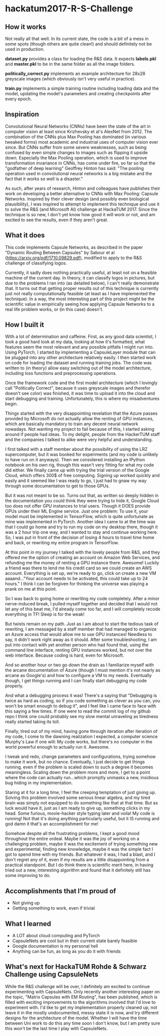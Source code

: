 # hackatum2017-R-S-Challenge

## How it works

Not really all that well. In its current state, the code is a bit of a mess in some spots (though others are quite clean!) and should definitely not be used in production. 

**dataset.py** provides a class for loading the R&S data. It expects **labels.pkl** and **master.pkl** to be in the same folder as all the image folders.

**politically_correct.py** implements an example architecture for 28x28 greyscale images (which obviously isn't very useful in practice).

**train.py** implements a simple training routine including loading data and the model, updating the model's parameters and creating checkpoints after every epoch.

## Inspiration

Convolutional Neural Networks (CNNs) have been the state of the art in computer vision at least since Krizhevsky et al's AlexNet from 2012. The combination of the CNNs plus Max Pooling has dominated (in various tweaked forms) most academic and industrial uses of computer vision ever since. But CNNs suffer from some severe weaknesses, such as being confused by even simple changes to images such as flipping it upside down. Especially the Max Pooling operation, which is used to improve transformation invariance in CNNs, has come under fire, so far so that the "godfather of deep learning" Geoffrey Hinton has said: "The pooling operation used in convolutional neural networks is a big mistake and the fact that it works so well is a disaster."

As such, after years of research, Hinton and colleagues have publishes their work on developing a better alternative to CNNs with Max Pooling: Capsule Networks. Inspired by their clever design (and possibly even biological plausibility), I was inspired to attempt to implement this technique and use it to solve the R&S (and Microsoft AI) challenge at HackaTUM 2017. Since the technique is so new, I don't yet know how good it will work or not, and am excited to see the results, even if they aren't great.

## What it does

This code implements Capsule Networks, as described in the paper "Dynamic Routing Between Capsules" by Sabour et al (https://arxiv.org/pdf/1710.09829.pdf), modified to apply to the R&S challenge of classifying logos.

Currently, it sadly does nothing practically useful, at least not on a feasible machine of the current day. In theory, it can classify logos in pictures, but due to the problems I ran into (as detailed below), I can't really demonstrate that. It turns out that getting proper results out of this technique is currently just not really computationally feasible (at least as I have implemented the technique). In a way, the most interesting part of this project might be the scientific value in empirically seeing how applying Capsule Networks to a real life problem works, or (in this case) doesn't.

## How I built it

With a lot of determination and caffeine. First, as any good data scientist, I took a good hard look at my data, looking at how it's formatted, what features seem the most relevant and any possible pitfalls I might run into. Using PyTorch, I started by implementing a CapsuleLayer module that can be plugged into any other architecture relatively easily. I then started work on code for loading the dataset and running training jobs. The code was written to (in theory) allow easy switching out of the model architecture, including loss functions and preprocessing operations. 

Once the framework code and the first model architecture (which I lovingly call "Politically Correct", because it uses greyscale images and therefor doesn't see color) was finished, it was time to upload it into the cloud and start debugging and training. Unfortunately, this is where my misadventures begin.

Things started with the very disappointing revelation that the Azure passes provided by Microsoft do not actually allow the renting of GPU instances, which are basically mandatory to train any decent neural network nowadays. Not wanting my project to fail because of this, I started asking around if people had ideas. To my delight, people from the HackerTUM staff and the companies I talked to alike were very helpful and understanding.

I first talked with a staff member about the possibility of using the LRZ supercomputer, but it was booked for experiments (and my code is unlikely to have run on it anyways). Then we considered installing an IPython notebook on his own rig, though this wasn't very fitting for what my code did either. We finally came up with trying the trial version of the Google Cloud, which offers 300$ of free computing. Signing up worked quickly and easily and it seemed like I was ready to go, I just had to gnaw my way through some documentation to get to those GPUs.

But it was not meant to be so. Turns out that, as written so deeply hidden in the documentation you could think they were trying to hide it, Google Cloud too does not offer GPU instances to trial users. Though it DOES provide GPUs under their ML Engine service. Just one problem: To use it, your model must be implemented in TensorFlow, which is quite unfortunate as mine was implemented in PyTorch. Another idea I came to at the time was that I could go home and try to run my code on my desktop there, though it was a 2 hour trip one way, and I wanted to stay and continue working here. So, I was put in front of the decision of losing 4 hours to travel time home and back, or rewriting my entire program in TensorFlow.

At this point in my journey I talked with the lovely people from R&S, and they offered me the option of creating an account on Amazon Web Services, and refunding me the money of renting a GPU instance there. Awesome! Luckily a friend was there to lend me his credit card so we could create an AWS account. Everything is set up, we're ready to go, click on create a new VM aaaand..."Your account needs to be activated, this could take up to 24 hours." I think I can be forgiven for thinking the universe was playing a prank on me at this point.

So I was back to going home or rewriting my code completely. After a minor nerve-induced break, I pulled myself together and decided that I would not let any of this beat me, I'd already come too far, and I will completely recode everything in TF! Sleep is for the weak!

But twists remain on my path. Just as I am about to start the tedious task of rewriting, I am messaged by a staff member that had managed to organize an Azure access that would allow me to use GPU instances! Needless to say, it didn't work right away as it should. After some troubleshooting, I am put into contact with yet another person who had found that, using the command line interface, renting GPU instances worked, but not over the web interface. Because coding is hard, even for Microsoft. 

And so another hour or two go down the drain as I familiarize myself with the arcane documentation of Azure (though I must mention it's not nearly as arcane as Google's) and how to configure a VM to my needs. Eventually though, I get things running and I can finally start debugging my code properly.

And what a debugging process it was! There's a saying that "Debugging is twice as hard as coding, so if you code something as clever as you can, you won't be smart enough to debug it", and I feel like I came face to face with this saying a few times. If one were to read the commit log of my github repo I think one could probably see my slow mental unraveling as tiredness really started taking its toll. 

Finally, tired out of my mind, having gone through iteration after iteration of my code, I come to the dawning realization I expected, a computer science Murphy's Law if one will: My code works, but there's no computer in the world powerful enough to actually run it. Awesome.

I tweak and redo, change parameters and configurations, trying somehow to make it work, but no chance. Eventually, I just decide to get things running, even if the problem is scaled down to such a degree it becomes meaningless. Scaling down the problem more and more, I get to a point where the code can actually run...which promptly unmasks a new, insidious bug hiding in my implementation.

Staring at it for a long time, I feel the creeping temptation of just giving up. Solving this problem involved some serious linear algebra, and my tired brain was simply not equipped to do something like that at that time. But as luck would have it, just as I am ready to give up, something clicks in my head. Some furious, movie-hacker style typing later and voila! My code is running! Not that it's doing anything particularly useful, but it IS running and god damn it that's an accomplishment for me!

Somehow despite all the frustrating problems, I kept a good mood throughout the entire ordeal. Maybe it was the joy of working on a challenging problem, maybe it was the excitement of trying something new and experimental, finding new knowledge, maybe it was the simple fact I got to spend time with my friends. But whatever it was, I had a blast, and I don't regret any of it, even if my results are a little disappointing from a practical standpoint. But I do think there is scientific merit here, in having tried out a new, interesting algorithm and found that it definitely still has some improving to do.

## Accomplishments that I'm proud of

* Not giving up
* Getting something to work, even if trivial

## What I learned

* A LOT about cloud computing and PyTorch
* CapsuleNets are cool but in their current state barely feasible
* Google documentation is my personal hell
* Anything can be fun, as long as you do it with friends

## What's next for HackaTUM Rohde & Schwarz Challenge using CapsuleNets

While the R&S challenge will be over, I definitely am excited to continue experimenting with CapsuleNets. Only recently another interesting paper on the topic, "Matrix Capsules with EM Routing", has been published, which is filled with exciting improvements to the algorithms involved that I'd love to experiment with. I'd like to get my implementation properly cleaned up, not leave it in the mostly undocumented, messy state it is now, and try different designs for the architecture of the model. Whether I will have the time between Uni work to do this any time soon I don't know, but I am pretty sure this won't be the last time I play with CapsuleNets.


